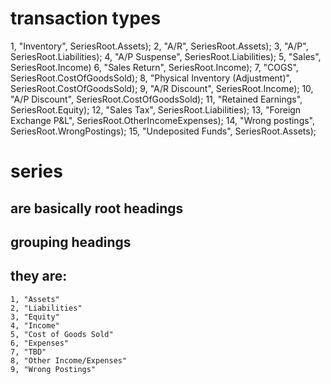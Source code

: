 ﻿# transaction types


1, "Inventory", SeriesRoot.Assets);
2, "A/R", SeriesRoot.Assets);
3, "A/P", SeriesRoot.Liabilities);
4, "A/P Suspense", SeriesRoot.Liabilities);
5, "Sales", SeriesRoot.Income)
6, "Sales Return", SeriesRoot.Income);
7, "COGS", SeriesRoot.CostOfGoodsSold);
8, "Physical Inventory (Adjustment)", SeriesRoot.CostOfGoodsSold);
9, "A/R Discount", SeriesRoot.Income);
10, "A/P Discount", SeriesRoot.CostOfGoodsSold);
11, "Retained Earnings", SeriesRoot.Equity);
12, "Sales Tax", SeriesRoot.Liabilities);
13, "Foreign Exchange P&L", SeriesRoot.OtherIncomeExpenses);
14, "Wrong postings", SeriesRoot.WrongPostings);
15, "Undeposited Funds", SeriesRoot.Assets);


# series
## are basically root headings
## grouping headings
## they are:
	1, "Assets"
	2, "Liabilities"
	3, "Equity"
	4, "Income"
	5, "Cost of Goods Sold"
	6, "Expenses"
	7, "TBD"
	8, "Other Income/Expenses"
	9, "Wrong Postings"
